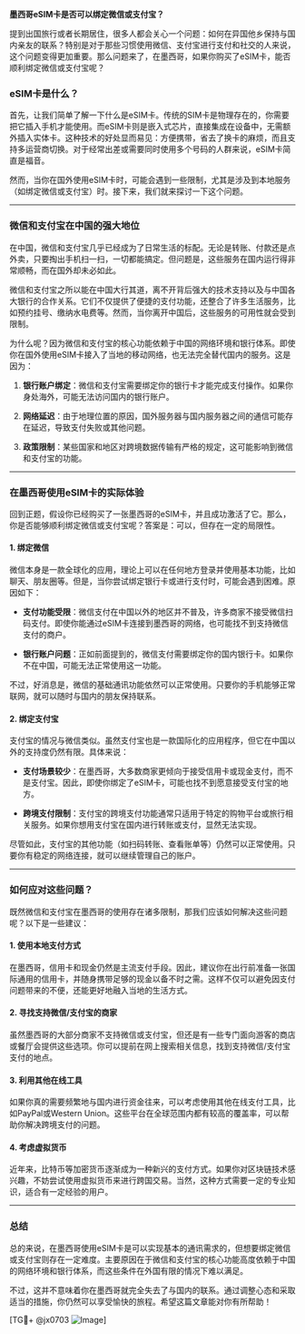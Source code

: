 **墨西哥eSIM卡是否可以绑定微信或支付宝？**

提到出国旅行或者长期居住，很多人都会关心一个问题：如何在异国他乡保持与国内亲友的联系？特别是对于那些习惯使用微信、支付宝进行支付和社交的人来说，这个问题变得更加重要。那么问题来了，在墨西哥，如果你购买了eSIM卡，能否顺利绑定微信或支付宝呢？

### eSIM卡是什么？

首先，让我们简单了解一下什么是eSIM卡。传统的SIM卡是物理存在的，你需要把它插入手机才能使用。而eSIM卡则是嵌入式芯片，直接集成在设备中，无需额外插入实体卡。这种技术的好处显而易见：方便携带，省去了换卡的麻烦，而且支持多运营商切换。对于经常出差或需要同时使用多个号码的人群来说，eSIM卡简直是福音。

然而，当你在国外使用eSIM卡时，可能会遇到一些限制，尤其是涉及到本地服务（如绑定微信或支付宝）时。接下来，我们就来探讨一下这个问题。

---

### 微信和支付宝在中国的强大地位

在中国，微信和支付宝几乎已经成为了日常生活的标配。无论是转账、付款还是点外卖，只要掏出手机扫一扫，一切都能搞定。但问题是，这些服务在国内运行得非常顺畅，而在国外却未必如此。

微信和支付宝之所以能在中国大行其道，离不开背后强大的技术支持以及与中国各大银行的合作关系。它们不仅提供了便捷的支付功能，还整合了许多生活服务，比如预约挂号、缴纳水电费等。然而，当你离开中国后，这些服务的可用性就会受到限制。

为什么呢？因为微信和支付宝的核心功能依赖于中国的网络环境和银行体系。即使你在国外使用eSIM卡接入了当地的移动网络，也无法完全替代国内的服务。这是因为：

1. **银行账户绑定**：微信和支付宝需要绑定你的银行卡才能完成支付操作。如果你身处海外，可能无法访问国内的银行账户。
   
2. **网络延迟**：由于地理位置的原因，国外服务器与国内服务器之间的通信可能存在延迟，导致支付失败或其他问题。

3. **政策限制**：某些国家和地区对跨境数据传输有严格的规定，这可能影响到微信和支付宝的功能。

---

### 在墨西哥使用eSIM卡的实际体验

回到正题，假设你已经购买了一张墨西哥的eSIM卡，并且成功激活了它。那么，你是否能够顺利绑定微信或支付宝呢？答案是：可以，但存在一定的局限性。

#### 1. 绑定微信

微信本身是一款全球化的应用，理论上可以在任何地方登录并使用基本功能，比如聊天、朋友圈等。但是，当你尝试绑定银行卡或进行支付时，可能会遇到困难。原因如下：

- **支付功能受限**：微信支付在中国以外的地区并不普及，许多商家不接受微信扫码支付。即使你能通过eSIM卡连接到墨西哥的网络，也可能找不到支持微信支付的商户。
  
- **银行账户问题**：正如前面提到的，微信支付需要绑定你的国内银行卡。如果你不在中国，可能无法正常使用这一功能。

不过，好消息是，微信的基础通讯功能依然可以正常使用。只要你的手机能够正常联网，就可以随时与国内的朋友保持联系。

#### 2. 绑定支付宝

支付宝的情况与微信类似。虽然支付宝也是一款国际化的应用程序，但它在中国以外的支持度仍然有限。具体来说：

- **支付场景较少**：在墨西哥，大多数商家更倾向于接受信用卡或现金支付，而不是支付宝。因此，即使你绑定了eSIM卡，可能也找不到愿意接受支付宝的地方。

- **跨境支付限制**：支付宝的跨境支付功能通常只适用于特定的购物平台或旅行相关服务。如果你想用支付宝在国内进行转账或支付，显然无法实现。

尽管如此，支付宝的其他功能（如扫码转账、查看账单等）仍然可以正常使用。只要你有稳定的网络连接，就可以继续管理自己的账户。

---

### 如何应对这些问题？

既然微信和支付宝在墨西哥的使用存在诸多限制，那我们应该如何解决这些问题呢？以下是一些建议：

#### 1. 使用本地支付方式

在墨西哥，信用卡和现金仍然是主流支付手段。因此，建议你在出行前准备一张国际通用的信用卡，并随身携带足够的现金以备不时之需。这样不仅可以避免因支付问题带来的不便，还能更好地融入当地的生活方式。

#### 2. 寻找支持微信/支付宝的商家

虽然墨西哥的大部分商家不支持微信或支付宝，但还是有一些专门面向游客的商店或餐厅会提供这些选项。你可以提前在网上搜索相关信息，找到支持微信/支付宝支付的地点。

#### 3. 利用其他在线工具

如果你真的需要频繁地与国内进行资金往来，可以考虑使用其他在线支付工具，比如PayPal或Western Union。这些平台在全球范围内都有较高的覆盖率，可以帮助你解决跨境支付的问题。

#### 4. 考虑虚拟货币

近年来，比特币等加密货币逐渐成为一种新兴的支付方式。如果你对区块链技术感兴趣，不妨尝试使用虚拟货币来进行跨国交易。当然，这种方式需要一定的专业知识，适合有一定经验的用户。

---

### 总结

总的来说，在墨西哥使用eSIM卡是可以实现基本的通讯需求的，但想要绑定微信或支付宝则存在一定难度。主要原因在于微信和支付宝的核心功能高度依赖于中国的网络环境和银行体系，而这些条件在外国有限的情况下难以满足。

不过，这并不意味着你在墨西哥就完全失去了与国内的联系。通过调整心态和采取适当的措施，你仍然可以享受愉快的旅程。希望这篇文章能对你有所帮助！

[TG💪+ @jx0703 ![Image](https://github.com/user-attachments/assets/dbca1d08-cadb-493c-b0ec-ad6f7a83f270)]